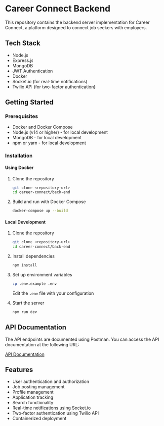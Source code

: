 # Career Connect Backend

This repository contains the backend server implementation for Career Connect, a platform designed to connect job seekers with employers.

## Tech Stack

- Node.js
- Express.js
- MongoDB
- JWT Authentication
- Docker
- Socket.io (for real-time notifications)
- Twilio API (for two-factor authentication)

## Getting Started

### Prerequisites

- Docker and Docker Compose
- Node.js (v14 or higher) - for local development
- MongoDB - for local development
- npm or yarn - for local development

### Installation

#### Using Docker

1. Clone the repository

   ```bash
   git clone <repository-url>
   cd career-connect/back-end
   ```

2. Build and run with Docker Compose
   ```bash
   docker-compose up --build
   ```

#### Local Development

1. Clone the repository

   ```bash
   git clone <repository-url>
   cd career-connect/back-end
   ```

2. Install dependencies

   ```bash
   npm install
   ```

3. Set up environment variables

   ```bash
   cp .env.example .env
   ```

   Edit the `.env` file with your configuration

4. Start the server
   ```bash
   npm run dev
   ```

## API Documentation

The API endpoints are documented using Postman. You can access the API documentation at the following URL:

[API Documentation](https://documenter.getpostman.com/view/20010455/2sAYBSjtQr)

## Features

- User authentication and authorization
- Job posting management
- Profile management
- Application tracking
- Search functionality
- Real-time notifications using Socket.io
- Two-factor authentication using Twilio API
- Containerized deployment
